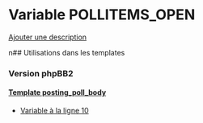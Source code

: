 # Variable POLLITEMS_OPEN
[Ajouter une description](https://fa-tvars.appspot.com/POLLITEMS_OPEN)

n## Utilisations dans les templates

### Version phpBB2

#### [Template posting_poll_body](subsilver/posting_poll_body.md)
* [Variable à la ligne 10](../subsilver/posting_poll_body.tpl#L10)